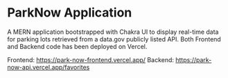 # ParkNow Application

A MERN application bootstrapped with Chakra UI to display real-time data for parking lots retrieved from a data.gov publicly listed API. Both Frontend and Backend code has been deployed on Vercel.

Frontend: https://park-now-frontend.vercel.app/
Backend: https://park-now-api.vercel.app/favorites
